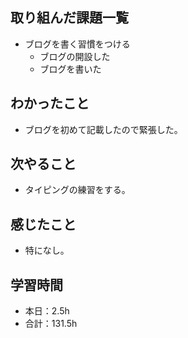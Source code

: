 ## 取り組んだ課題一覧
- ブログを書く習慣をつける
  -  ブログの開設した
  -  ブログを書いた
## わかったこと
-  ブログを初めて記載したので緊張した。
## 次やること
- タイピングの練習をする。
## 感じたこと
- 特になし。
## 学習時間
- 本日：2.5h
- 合計：131.5h